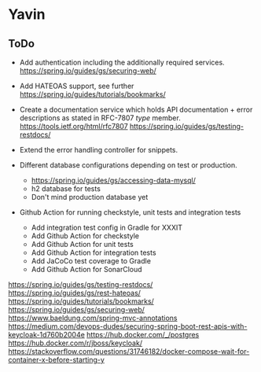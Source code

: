 # Yavin

## ToDo
- Add authentication including the additionally required services.
  https://spring.io/guides/gs/securing-web/

- Add HATEOAS support, see further https://spring.io/guides/tutorials/bookmarks/

- Create a documentation service which holds API documentation + error
  descriptions as stated in RFC-7807 *type* member. 
  https://tools.ietf.org/html/rfc7807
  https://spring.io/guides/gs/testing-restdocs/

- Extend the error handling controller for snippets.

- Different database configurations depending on test or production.
  - https://spring.io/guides/gs/accessing-data-mysql/
  - h2 database for tests
  - Don't mind production database yet
- Github Action for running checkstyle, unit tests and integration tests
  - Add integration test config in Gradle for XXXIT
  - Add Github Action for checkstyle
  - Add Github Action for unit tests
  - Add Github Action for integration tests
  - Add JaCoCo test coverage to Gradle
  - Add Github Action for SonarCloud
  

https://spring.io/guides/gs/testing-restdocs/
https://spring.io/guides/gs/rest-hateoas/
https://spring.io/guides/tutorials/bookmarks/
https://spring.io/guides/gs/securing-web/
https://www.baeldung.com/spring-mvc-annotations
https://medium.com/devops-dudes/securing-spring-boot-rest-apis-with-keycloak-1d760b2004e
https://hub.docker.com/_/postgres
https://hub.docker.com/r/jboss/keycloak/
https://stackoverflow.com/questions/31746182/docker-compose-wait-for-container-x-before-starting-y


